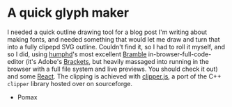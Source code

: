 # A quick glyph maker

I needed a quick outline drawing tool for a blog post I'm writing about making fonts, and needed something that would let me draw and turn that into a fully clipepd SVG outline. Couldn't find it, so I had to roll it myself, and so I did, using [humphd](https://twitter.com/humphd)'s most excellent [Bramble](https://github.com/humphd/brackets) in-browser-full-code-editor (it's Adobe's [Brackets](http://brackets.io), but heavily massaged into running in the browser with a full file system and live previews. You should check it out) and some [React](http://facebook.github.io/react). The clipping is achieved with [clipper.js](http://sourceforge.net/p/jsclipper/wiki/Home%206), a port of the C++ `clipper` library hosted over on sourceforge.

- Pomax
